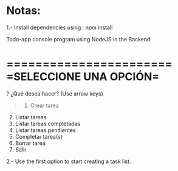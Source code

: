 # Notas:

1.- Install dependencies using : npm install 

Todo-app console program using NodeJS in the Backend 

=======================
=SELECCIONE UNA OPCIÓN=
=======================

? ¿Qué desea hacer? (Use arrow keys)
> 1. Crear tarea
  2. Listar tareas
  3. Listar tareas completadas
  4. Listar tareas pendientes
  5. Completar tarea(s)
  6. Borrar tarea
  0. Salir


2.- Use the first option to start creating a task list.
